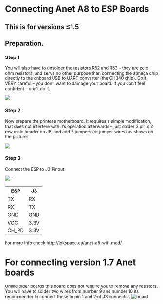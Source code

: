 # Connecting Anet A8 to ESP Boards
## This is for versions ≤1.5
## Preparation.
### Step 1
You will also have to unsolder the resistors R52 and R53 – they are zero ohm resistors, and serve no other purpose than connecting the atmega chip directly to the onboard USB to UART converter (the CH340 chip). Do it VERY careful – you don’t want to damage your board. If you don’t feel confident – don’t do it.

![](http://lokspace.eu/wp-content/uploads/2017/01/image08-300x300.jpg)
### Step 2 
Now prepare the printer’s motherboard. It requires a simple modification, that does not interfere with it’s operation afterwards – just solder 3 pin x 2 row male header on J8, and add 2 jumpers (or jumper wires) as shown on the picture:

![](http://lokspace.eu/wp-content/uploads/2017/01/image05-300x300.jpg)
###  Step 3
Connect the ESP to J3 Pinout

![](http://lokspace.eu/wp-content/uploads/2017/01/image00-232x300.jpg)
`<table>
  <tr>
    <th>ESP</th>
    <th>J3</th>
   
  </tr>
  <tr>
    <td>TX</td>
    <td>RX</td>
   
  </tr>
  <tr>
    <td>RX</td>
    <td>TX</td>
   
  </tr>
  <tr>
    <td>GND</td>
    <td>GND</td>
    
  </tr>
  <tr>
    <td>VCC</td>
    <td>3.3V</td>

  </tr>
  <tr>
    <td>CH_PD</td>
    <td>3.3V</td>

  </tr>


  </tr>
</table>
For more Info check http://lokspace.eu/anet-a8-wifi-mod/

# For connecting version 1.7 Anet boards
Unlike older boards this board does not require you to remove any resistors. 
You will have to solder two wires from number 9 and number 10 its recommender to connect these to pin 1 and 2 of J3 connector. ![board](https://user-images.githubusercontent.com/28871862/79461201-78f0c380-8013-11ea-83f7-db038b93a7cc.jpg)
 
